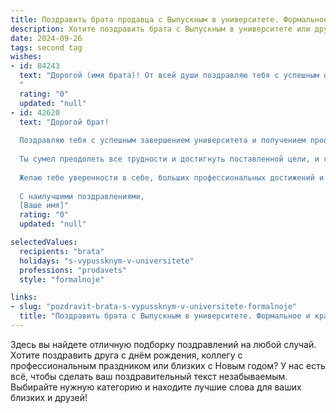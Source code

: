 ```yaml
---
title: Поздравить брата продавца с Выпускным в университете. Формальное и красивое
description: Хотите поздравить брата с Выпускным в университете или другим праздником? Наш ИИ создаст незабываемое поздравление, а вы обязательно выделитесь среди других.  
date: 2024-09-26
tags: second tag
wishes:
- id: 84243
  text: "Дорогой (имя брата)! От всей души поздравляю тебя с успешным окончанием университета!  Этот день знаменует собой начало нового, важного этапа твоей жизни.  Желаю тебе успехов в выбранной профессии продавца,  творческих свершений,  высоких достижений и  постоянного профессионального роста. Пусть твой путь будет наполнен радостью,  уверенностью в себе и  успехом во всех начинаниях!  Горжусь тобой!
  "
  rating: "0"
  updated: "null"
- id: 42620
  text: "Дорогой брат!
  
  Поздравляю тебя с успешным завершением университета и получением профессиональной квалификации в области торговли! Этот выпускной день ознаменует не только важный этап в твоей жизни, но и открывает новые горизонты для твоего будущего.
  
  Ты сумел преодолеть все трудности и достигнуть поставленной цели, и я горжусь твоими усилиями и настойчивостью. Профессия продавца — это не только возможность делиться товарами и услугами, но и шанс помогать людям находить именно то, что им нужно. Уверен, что с твоими знаниями, умениями и отношением к делу ты сможешь добиться больших успехов в этой сфере.
  
  Желаю тебе уверенности в себе, больших профессиональных достижений и вдохновения на новом пути. Пусть каждое утро приносит новые возможности, а каждый день — радость от работы!
  
  С наилучшими поздравлениями,
  [Ваше имя]"
  rating: "0"
  updated: "null"

selectedValues:
  recipients: "brata"
  holidays: "s-vypussknym-v-universitete"
  professions: "prodavets"
  style: "formalnoje"

links:
- slug: "pozdravit-brata-s-vypussknym-v-universitete-formalnoje"
  title: "Поздравить брата с Выпускным в университете. Формальное и красивое"
---
```


Здесь вы найдете отличную подборку поздравлений на любой случай.
Хотите поздравить друга с днём рождения, коллегу с профессиональным праздником или близких с Новым годом? У нас есть всё, чтобы сделать ваш поздравительный текст незабываемым. Выбирайте нужную категорию и находите лучшие слова для ваших близких и друзей!
